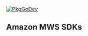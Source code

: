 
[![PkgGoDev](https://pkg.go.dev/badge/pkg4go/amazon-mws)](https://pkg.go.dev/pkg4go/amazon-mws)

## Amazon MWS SDKs
